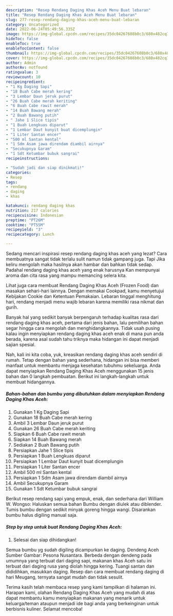 ```yaml
---
description: "Resep Rendang Daging Khas Aceh Menu Buat lebaran"
title: "Resep Rendang Daging Khas Aceh Menu Buat lebaran"
slug: 277-resep-rendang-daging-khas-aceh-menu-buat-lebaran
category: Uncategorized
date: 2022-06-24T05:49:56.335Z
image: https://img-global.cpcdn.com/recipes/35dc04267608b0c3/680x482cq70/rendang-daging-khas-aceh-foto-resep-utama.jpg
hideToc: false
enableToc: true
enableTocContent: false
thumbnail: https://img-global.cpcdn.com/recipes/35dc04267608b0c3/680x482cq70/rendang-daging-khas-aceh-foto-resep-utama.jpg
cover: https://img-global.cpcdn.com/recipes/35dc04267608b0c3/680x482cq70/rendang-daging-khas-aceh-foto-resep-utama.jpg
author: Admin
authorAv: notfound
ratingvalue: 3
reviewcount: 10
recipeingredient:
- "1 Kg Daging Sapi"
- "18 Buah Cabe merah kering"
- "3 Lembar Daun jeruk purut"
- "26 Buah Cabe merah keriting"
- "6 Buah Cabe rawit merah"
- "14 Buah Bawang merah"
- "2 Buah Bawang putih"
- " Jahe 1 Slice tipis"
- "1 Buah Lengkuas diparut"
- "1 Lembar Daut kunyit buat dicemplungin"
- "1 Liter Santan encer"
- "500 ml Santan kental"
- "1 Sdm Asam jawa direndam diambil airnya"
- "Secukupnya Garam"
- "1 Sdt Ketumbar bubuk sangrai"
recipeinstructions:

- "Sudah jadi dan siap dinikmati!"
categories:
- Resep
tags:
- rendang
- daging
- khas

katakunci: rendang daging khas 
nutrition: 217 calories
recipecuisine: Indonesian
preptime: "PT26M"
cooktime: "PT55M"
recipeyield: "3"
recipecategory: Lunch

---
```



Sedang mencari inspirasi resep rendang daging khas aceh yang lezat? Cara membuatnya sangat tidak terlalu sulit namun tidak gampang juga. Tapi Jika keliru mengolah maka hasilnya akan hambar dan bahkan tidak sedap. Padahal rendang daging khas aceh yang enak harusnya Kan mempunyai aroma dan cita rasa yang mampu memancing selera kita.


Lihat juga cara membuat Rendang Daging Khas Aceh (Frozen Food) dan masakan sehari-hari lainnya. Dengan memakai Cookpad, kamu menyetujui Kebijakan Cookie dan Ketentuan Pemakaian. Lebaran tinggal menghitung hari, rendang menjadi menu wajib lebaran karena memiliki rasa nikmat dan gurih.

Banyak hal yang sedikit banyak berpengaruh terhadap kualitas rasa dari rendang daging khas aceh, pertama dari jenis bahan, lalu pemilihan bahan segar hingga cara mengolah dan menghidangkannya. Tidak usah pusing kalau ingin menyiapkan rendang daging khas aceh enak di mana pun anda berada, karena asal sudah tahu triknya maka hidangan ini dapat menjadi sajian spesial.


Nah, kali ini kita coba, yuk, kreasikan rendang daging khas aceh sendiri di rumah. Tetap dengan bahan yang sederhana, hidangan ini bisa memberi manfaat untuk membantu menjaga kesehatan tubuhmu sekeluarga. Anda dapat menyiapkan Rendang Daging Khas Aceh menggunakan 15 jenis bahan dan 0 langkah pembuatan. Berikut ini langkah-langkah untuk membuat hidangannya.

<!--inarticleads1-->

##### Bahan-bahan dan bumbu yang dibutuhkan dalam menyiapkan Rendang Daging Khas Aceh:

1. Gunakan 1 Kg Daging Sapi
1. Gunakan 18 Buah Cabe merah kering
1. Ambil 3 Lembar Daun jeruk purut
1. Gunakan 26 Buah Cabe merah keriting
1. Siapkan 6 Buah Cabe rawit merah
1. Siapkan 14 Buah Bawang merah
1. Sediakan 2 Buah Bawang putih
1. Persiapkan  Jahe 1 Slice tipis
1. Persiapkan 1 Buah Lengkuas diparut
1. Persiapkan 1 Lembar Daut kunyit buat dicemplungin
1. Persiapkan 1 Liter Santan encer
1. Ambil 500 ml Santan kental
1. Persiapkan 1 Sdm Asam jawa direndam diambil airnya
1. Ambil Secukupnya Garam
1. Gunakan 1 Sdt Ketumbar bubuk sangrai


Berikut resep rendang sapi yang empuk, enak, dan sederhana dari William W. Wongso: Haluskan semua bahan Bumbu dengan diulek atau diblender. Tumis bumbu dengan sedikit minyak goreng hingga wangi. Disarankan bumbu halus digiling manual saja. 

<!--inarticleads2-->

##### Step by step untuk buat Rendang Daging Khas Aceh:


1. Selesai dan siap dihidangkan!

Semua bumbu yg sudah digiling dicampurkan ke daging. Dendeng Aceh Sumber Gambar: Pesona Nusantara. Berbeda dengan dendeng pada umumnya yang terbuat dari daging sapi, makanan khas Aceh satu ini terbuat dari daging rusa yang diolah hingga kering. Tuangi santan dan dididihkan, masukkan daging. Resep dan cara membuat rendang daging di hari Meugang, ternyata sangat mudah dan tidak sesulit. 

Terima kasih telah membaca resep yang kami tampilkan di halaman ini. Harapan kami, olahan Rendang Daging Khas Aceh yang mudah di atas dapat membantu kamu menyiapkan makanan yang menarik untuk keluarga/teman ataupun menjadi ide bagi anda yang berkeinginan untuk berbisnis kuliner. Selamat mencoba!

